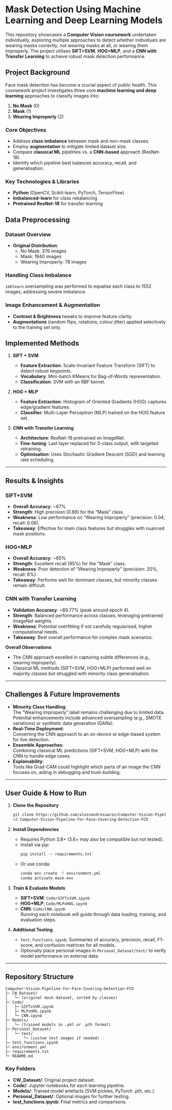 # Mask Detection Using Machine Learning and Deep Learning Models

This repository showcases a **Computer Vision coursework** undertaken individually, exploring multiple approaches to detect whether individuals are wearing masks correctly, not wearing masks at all, or wearing them improperly. The project utilises **SIFT+SVM**, **HOG+MLP**, and a **CNN with Transfer Learning** to achieve robust mask detection performance.

## Project Background

Face mask detection has become a crucial aspect of public health. This coursework project investigates three core **machine learning and deep learning** approaches to classify images into:

1. **No Mask** (0)  
2. **Mask** (1)  
3. **Wearing Improperly** (2)

### Core Objectives
- Address **class imbalance** between mask and non-mask classes.
- Employ **augmentation** to mitigate limited dataset size.
- Compare **classical ML** pipelines vs. a **CNN-based** approach (ResNet-18).
- Identify which pipeline best balances accuracy, recall, and generalisation.

### Key Technologies & Libraries
- **Python** (OpenCV, Scikit-learn, PyTorch, TensorFlow)
- **Imbalanced-learn** for class rebalancing
- **Pretrained ResNet-18** for transfer learning

## Data Preprocessing

### Dataset Overview
- **Original Distribution**:
  - No Mask: 376 images
  - Mask: 1940 images
  - Wearing Improperly: 78 images

### Handling Class Imbalance
`imblearn` oversampling was performed to equalise each class to 1552 images, addressing severe imbalance.

### Image Enhancement & Augmentation
- **Contrast & Brightness** tweaks to improve feature clarity.
- **Augmentations** (random flips, rotations, colour jitter) applied selectively to the training set only.

## Implemented Methods

1. **SIFT + SVM**
   - **Feature Extraction**: Scale-Invariant Feature Transform (SIFT) to detect robust keypoints.
   - **Vocabulary**: Mini-batch KMeans for Bag-of-Words representation.
   - **Classification**: SVM with an RBF kernel.

2. **HOG + MLP**
   - **Feature Extraction**: Histogram of Oriented Gradients (HOG) captures edge/gradient features.
   - **Classifier**: Multi-Layer Perceptron (MLP) trained on the HOG feature set.

3. **CNN with Transfer Learning**
   - **Architecture**: ResNet-18 pretrained on ImageNet.
   - **Fine-tuning**: Last layer replaced for 3-class output, with targeted retraining.
   - **Optimisation**: Uses Stochastic Gradient Descent (SGD) and learning rate scheduling.

---

## Results & Insights

### SIFT+SVM
- **Overall Accuracy**: ~67%
- **Strength**: High precision (0.89) for the “Mask” class.
- **Weakness**: Low performance on “Wearing Improperly” (precision: 0.04, recall: 0.06).
- **Takeaway**: Effective for main class features but struggles with nuanced mask positions.

### HOG+MLP
- **Overall Accuracy**: ~85%
- **Strength**: Excellent recall (95%) for the “Mask” class.
- **Weakness**: Poor detection of “Wearing Improperly” (precision: 20%, recall: 6%).
- **Takeaway**: Performs well for dominant classes, but minority classes remain difficult.

### CNN with Transfer Learning
- **Validation Accuracy**: ~89.77% (peak around epoch 4).
- **Strength**: Balanced performance across classes, leveraging pretrained ImageNet weights.
- **Weakness**: Potential overfitting if not carefully regularised, higher computational needs.
- **Takeaway**: Best overall performance for complex mask scenarios.

**Overall Observations**  
- The CNN approach excelled in capturing subtle differences (e.g., wearing improperly).
- Classical ML methods (SIFT+SVM, HOG+MLP) performed well on majority classes but struggled with minority class generalisation.

---

## Challenges & Future Improvements
- **Minority Class Handling**:  
  The “Wearing Improperly” label remains challenging due to limited data. Potential enhancements include advanced oversampling (e.g., SMOTE variations) or synthetic data generation (GANs).  
- **Real-Time Deployment**:  
  Converting the CNN approach to an on-device or edge-based system for live detection.  
- **Ensemble Approaches**:  
  Combining classical ML predictions (SIFT+SVM, HOG+MLP) with the CNN to handle edge cases.  
- **Explainability**:  
  Tools like Grad-CAM could highlight which parts of an image the CNN focuses on, aiding in debugging and trust-building.

---

## User Guide & How to Run

1. **Clone the Repository**
    ```bash
    git clone https://github.com/alessandrosuarez/Computer-Vision-Pipeline-for-Face-Covering-Detection-FCD.git
    cd Computer-Vision-Pipeline-for-Face-Covering-Detection-FCD
    ```

2. **Install Dependencies**
   - Requires Python 3.8+ (3.6+ may also be compatible but not tested).
   - Install via pip:
     ```bash
     pip install -r requirements.txt
     ```
   - Or use conda:
     ```bash
     conda env create -f environment.yml
     conda activate mask-env
     ```

3. **Train & Evaluate Models**
   - **SIFT+SVM**: `Code/SIFTxSVM.ipynb`  
   - **HOG+MLP**: `Code/MLPxHOG.ipynb`  
   - **CNN**: `Code/CNN.ipynb`  
   Running each notebook will guide through data loading, training, and evaluation steps.

4. **Additional Testing**
   - `test_functions.ipynb`: Summaries of accuracy, precision, recall, F1-score, and confusion matrices for all models.
   - Optionally place personal images in `Personal_Dataset/test/` to verify model performance on external data.

---

## Repository Structure

```
Computer-Vision-Pipeline-for-Face-Covering-Detection-FCD
├─ CW_Dataset/
│   └─ (original mask dataset, sorted by classes)
├─ Code/
│   ├─ SIFTxSVM.ipynb
│   ├─ MLPxHOG.ipynb
│   └─ CNN.ipynb
├─ Models/
│   └─ (trained models in .pkl or .pth format)
├─ Personal_Dataset/
│   └─ test/
│       └─ (custom test images if needed)
├─ test_functions.ipynb
├─ environment.yml
├─ requirements.txt
└─ README.md
```

### Key Folders
- **CW_Dataset/**: Original project dataset.
- **Code/**: Jupyter notebooks for each learning pipeline.
- **Models/**: Trained model artefacts (SVM pickles, PyTorch .pth, etc.).
- **Personal_Dataset/**: Optional images for further testing.
- **test_functions.ipynb**: Final metrics and comparisons.

